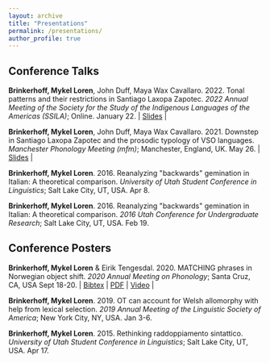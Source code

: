 ```yaml
---
layout: archive
title: "Presentations"
permalink: /presentations/
author_profile: true
---
```


<!-- {% if site.talkmap_link == true %}

<p style="text-decoration:underline;"><a href="/talkmap.html">See a map of all the places I've given a talk!</a></p>

{% endif %}

{% for post in site.talks reversed %}
  {% include archive-single-talk.html %}
{% endfor %} -->

## Conference Talks

**Brinkerhoff, Mykel Loren**, John Duff, Maya Wax Cavallaro. 2022. Tonal patterns and their restrictions in Santiago Laxopa Zapotec. _2022 Annual Meeting of the Society for the Study of the Indigenous Languages of the Americas (SSILA)_; Online. January 22. \| [Slides](/files/brinekrhoffTonalPatternsSantiagoLaxopaZapotec.pdf) \|

**Brinkerhoff, Mykel Loren**, John Duff, Maya Wax Cavallaro. 2021. Downstep in Santiago Laxopa Zapotec and the prosodic typology of VSO languages. _Manchester Phonology Meeting (mfm)_; Manchester, England, UK. May 26. \| [Slides](/files/brinkerhoffDownstepSantiagoLaxopaMFM2021.pdf) \|

**Brinkerhoff, Mykel Loren**. 2016. Reanalyzing "backwards" gemination in Italian: A theoretical comparison. _University of Utah Student Conference in Linguistics_; Salt Lake City, UT, USA. Apr 8.

**Brinkerhoff, Mykel Loren**. 2016. Reanalyzing "backwards" gemination in Italian: A theoretical comparison. _2016 Utah Conference for Undergraduate Research_; Salt Lake City, UT, USA. Feb 19.
## Conference Posters

**Brinkerhoff, Mykel Loren** & Eirik Tengesdal. 2020. MATCHING phrases in Norwegian object shift. _2020 Annual Meeting on Phonology_; Santa Cruz, CA, USA Sept 18-20. \| [Bibtex](https://www.mlbrinkerhoff.me/bibliographies/brinkerhoffMATCHINGPhrasesNorwegian2020.bib) \| [PDF](https://www.mlbrinkerhoff.me/files/BrinkerhoffTengesdal_AMP2020_Poster.pdf) \| [Video](https://www.mlbrinkerhoff.me/video/BrinkerhoffTengesdalAMP2020.mp4) \|

**Brinkerhoff, Mykel Loren**. 2019. OT can account for Welsh allomorphy with help from lexical selection. _2019 Annual Meeting of the Linguistic Society of America_; New York City, NY, USA. Jan 3-6.

**Brinkerhoff, Mykel Loren**. 2015. Rethinking raddoppiamento sintattico. _University of Utah Student Conference in Linguistics_; Salt Lake City, UT, USA. Apr 17.
